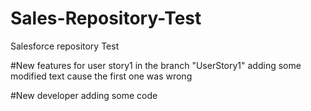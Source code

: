 # Sales-Repository-Test
Salesforce repository Test

#New features for user story1 in the branch "UserStory1"
adding some modified text cause the first one was wrong

#New developer adding some code